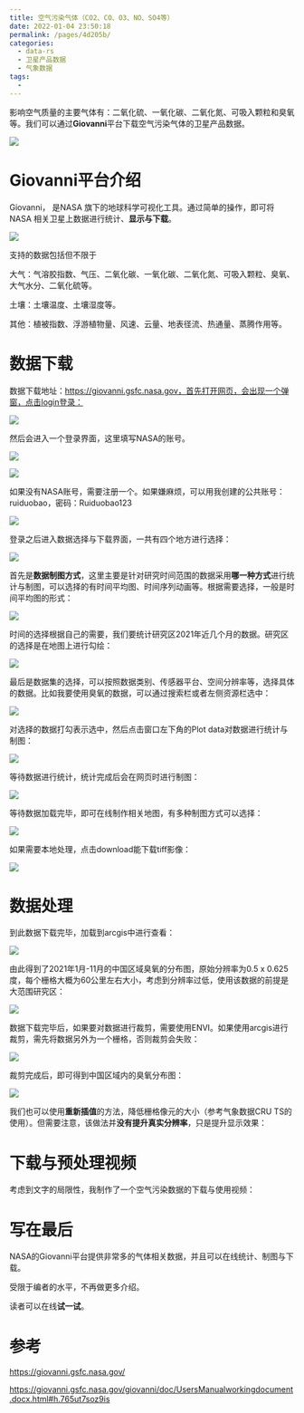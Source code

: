```yaml
---
title: 空气污染气体（CO2、CO、O3、NO、SO4等）
date: 2022-01-04 23:50:18
permalink: /pages/4d205b/
categories:
  - data-rs
  - 卫星产品数据
  - 气象数据
tags:
  - 
---
```

影响空气质量的主要气体有：二氧化硫、一氧化碳、二氧化氮、可吸入颗粒和臭氧等。我们可以通过**Giovanni**平台下载空气污染气体的卫星产品数据。

![](http://pics.landcover100.com/pics//image/20211231021152.png)

# Giovanni平台介绍

Giovanni， 是NASA 旗下的地球科学可视化工具。通过简单的操作，即可将NASA 相关卫星上数据进行统计、**显示与下载**。

![](http://pics.landcover100.com/pics//image/20211231020633.png)

支持的数据包括但不限于

大气：气溶胶指数、气压、二氧化碳、一氧化碳、二氧化氮、可吸入颗粒、臭氧、大气水分、二氧化硫等。

土壤：土壤温度、土壤湿度等。

其他：植被指数、浮游植物量、风速、云量、地表径流、热通量、蒸腾作用等。

# 数据下载

数据下载地址：https://giovanni.gsfc.nasa.gov，首先打开网页，会出现一个弹窗，点击login登录：

![](http://pics.landcover100.com/pics//image/20211231021557.png)

然后会进入一个登录界面，这里填写NASA的账号。

![](http://pics.landcover100.com/pics//image/20211231021557.png)

![](http://pics.landcover100.com/pics//image/20211231022025.png)

如果没有NASA账号，需要注册一个。如果嫌麻烦，可以用我创建的公共账号：ruiduobao，密码：Ruiduobao123  

![](http://pics.landcover100.com/pics//image/20211231022341.png)

登录之后进入数据选择与下载界面，一共有四个地方进行选择：

![](http://pics.landcover100.com/pics//image/20211231022915.png)

首先是**数据制图方式**，这里主要是针对研究时间范围的数据采用**哪一种方式**进行统计与制图，可以选择的有时间平均图、时间序列动画等。根据需要选择，一般是时间平均图的形式：

![](http://pics.landcover100.com/pics//image/20211231023153.png)

时间的选择根据自己的需要，我们要统计研究区2021年近几个月的数据。研究区的选择是在地图上进行勾绘：

![](http://pics.landcover100.com/pics//image/20211231023410.png)

最后是数据集的选择，可以按照数据类别、传感器平台、空间分辨率等，选择具体的数据。比如我要使用臭氧的数据，可以通过搜索栏或者左侧资源栏选中：

![](http://pics.landcover100.com/pics//image/20220104221705.png)

对选择的数据打勾表示选中，然后点击窗口左下角的Plot data对数据进行统计与制图：

![](http://pics.landcover100.com/pics//image/20220104233118.png)

等待数据进行统计，统计完成后会在网页时进行制图：

![](http://pics.landcover100.com/pics//image/20220104221756.png)

等待数据加载完毕，即可在线制作相关地图，有多种制图方式可以选择：

![](http://pics.landcover100.com/pics//image/20220104221606.png)

如果需要本地处理，点击download能下载tiff影像：

![](http://pics.landcover100.com/pics//image/20220104221838.png)

# 数据处理

到此数据下载完毕，加载到arcgis中进行查看：

![](http://pics.landcover100.com/pics//image/20220104222458.png)

由此得到了2021年1月-11月的中国区域臭氧的分布图，原始分辨率为0.5 x 0.625度，每个栅格大概为60公里左右大小，考虑到分辨率过低，使用该数据的前提是大范围研究区：

![](http://pics.landcover100.com/pics//image/20220104222606.png)

数据下载完毕后，如果要对数据进行裁剪，需要使用ENVI。如果使用arcgis进行裁剪，需先将数据另外为一个栅格，否则裁剪会失败：

![](http://pics.landcover100.com/pics//image/20211231030543.png)

裁剪完成后，即可得到中国区域内的臭氧分布图：

![](http://pics.landcover100.com/pics//image/20220104223630.png)

我们也可以使用**重新插值**的方法，降低栅格像元的大小（参考气象数据CRU TS的使用）。但需要注意，该做法并**没有提升真实分辨率**，只是提升显示效果：

# 下载与预处理视频

考虑到文字的局限性，我制作了一个空气污染数据的下载与使用视频：



# 写在最后

NASA的Giovanni平台提供非常多的气体相关数据，并且可以在线统计、制图与下载。

受限于编者的水平，不再做更多介绍。

读者可以在线**试一试**。

# 参考

https://giovanni.gsfc.nasa.gov/

https://giovanni.gsfc.nasa.gov/giovanni/doc/UsersManualworkingdocument.docx.html#h.765ut7soz9is

